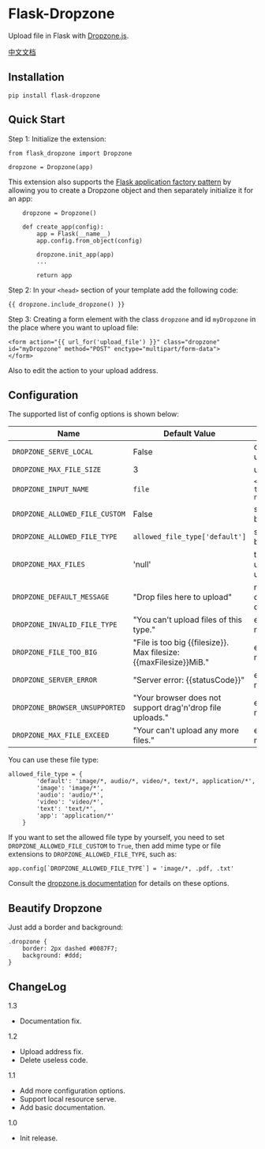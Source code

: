 Flask-Dropzone
================
Upload file in Flask with [Dropzone.js](http://www.dropzonejs.com/).

[中文文档](http://greyli.com/flask-dropzone-add-file-upload-capabilities-for-your-project/)

Installation
------------
    pip install flask-dropzone


Quick Start
-----------

Step 1: Initialize the extension:

    from flask_dropzone import Dropzone
    
    dropzone = Dropzone(app)

This extension also supports the [Flask application factory pattern](http://flask.pocoo.org/docs/latest/patterns/appfactories/) by allowing you to create a Dropzone object and then separately initialize it for an app:

        dropzone = Dropzone()

        def create_app(config):
            app = Flask(__name__)
            app.config.from_object(config)
            
            dropzone.init_app(app)
            ...
            
            return app

Step 2: In your `<head>` section of your template add the following code:
    
    {{ dropzone.include_dropzone() }}

Step 3: Creating a form element with the class `dropzone` and id `myDropzone` in the place where you want to upload file:
 
    <form action="{{ url_for('upload_file') }}" class="dropzone" id="myDropzone" method="POST" enctype="multipart/form-data">
    </form>

Also to edit the action to your upload address.

Configuration 
-------------

The supported list of config options is shown below:

| Name                     | Default Value | Info |
| ------------------------ | ------------- | ---- |
| `DROPZONE_SERVE_LOCAL`   | False         | default to use CDN |
| `DROPZONE_MAX_FILE_SIZE` | 3             | unit: MB   |
| `DROPZONE_INPUT_NAME`    | `file`        | `<input type="file" name="file">` |
| `DROPZONE_ALLOWED_FILE_CUSTOM` | False | see detail below |
| `DROPZONE_ALLOWED_FILE_TYPE` | `allowed_file_type['default']` | see detail below |
| `DROPZONE_MAX_FILES` | 'null' | the max files user can upload once |
| `DROPZONE_DEFAULT_MESSAGE` | "Drop files here to upload" | message displayed on drop area |
| `DROPZONE_INVALID_FILE_TYPE` |  "You can't upload files of this type." | error message |
| `DROPZONE_FILE_TOO_BIG` | "File is too big {{filesize}}. Max filesize: {{maxFilesize}}MiB." | error message |
| `DROPZONE_SERVER_ERROR` | "Server error: {{statusCode}}" |  error message |
| `DROPZONE_BROWSER_UNSUPPORTED` | "Your browser does not support drag'n'drop file uploads." | error message | 
| `DROPZONE_MAX_FILE_EXCEED` | "Your can't upload any more files." |  error message |


You can use these file type: 
    
    allowed_file_type = {
            'default': 'image/*, audio/*, video/*, text/*, application/*',
            'image': 'image/*',
            'audio': 'audio/*',
            'video': 'video/*',
            'text': 'text/*',
            'app': 'application/*'
        }
        
If you want to set the allowed file type by yourself, you need to set 
`DROPZONE_ALLOWED_FILE_CUSTOM` to `True`, then add mime type or file extensions to
`DROPZONE_ALLOWED_FILE_TYPE`, such as:

    app.config[`DROPZONE_ALLOWED_FILE_TYPE`] = 'image/*, .pdf, .txt'

Consult the [dropzone.js documentation](http://dropzonejs.com/) for details on these options.

Beautify Dropzone
-----------------
Just add a border and background:

    .dropzone {
        border: 2px dashed #0087F7;
        background: #ddd;
    }

ChangeLog
---------
1.3
* Documentation fix.

1.2
* Upload address fix.
* Delete useless code.

1.1
* Add more configuration options.
* Support local resource serve.
* Add basic documentation.

1.0
* Init release.
